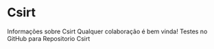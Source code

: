 # Csirt

Informações sobre Csirt
Qualquer colaboração é bem vinda!
Testes no GitHub para Repositorio Csirt
